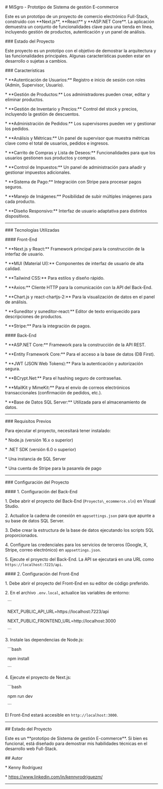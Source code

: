 \# MiSgro - Prototipo de Sistema de gestión E-commerce



Este es un prototipo de un proyecto de comercio electrónico Full-Stack, construido con \*\*Next.js\*\*, \*\*React\*\* y \*\*ASP.NET Core\*\*. La aplicación demuestra un conjunto de funcionalidades clave para una tienda en línea, incluyendo gestión de productos, autenticación y un panel de análisis.



\### Estado del Proyecto



Este proyecto es un prototipo con el objetivo de demostrar la arquitectura y las funcionalidades principales. Algunas características pueden estar en desarrollo o sujetas a cambios.



\### Características



\* \*\*Autenticación de Usuarios:\*\* Registro e inicio de sesión con roles (Admin, Supervisor, Usuario).

\* \*\*Gestión de Productos:\*\* Los administradores pueden crear, editar y eliminar productos.

\* \*\*Gestión de Inventario y Precios:\*\* Control del stock y precios, incluyendo la gestión de descuentos.

\* \*\*Administración de Pedidos:\*\* Los supervisores pueden ver y gestionar los pedidos.

\* \*\*Análisis y Métricas:\*\* Un panel de supervisor que muestra métricas clave como el total de usuarios, pedidos e ingresos.

\* \*\*Carrito de Compras y Lista de Deseos:\*\* Funcionalidades para que los usuarios gestionen sus productos y compras.

\* \*\*Control de Impuestos:\*\* Un panel de administración para añadir y gestionar impuestos adicionales.

\* \*\*Sistema de Pago:\*\* Integración con Stripe para procesar pagos seguros.

\* \*\*Manejo de Imágenes:\*\* Posibilidad de subir múltiples imágenes para cada producto.

\* \*\*Diseño Responsivo:\*\* Interfaz de usuario adaptativa para distintos dispositivos.



---



\### Tecnologías Utilizadas



\#### Front-End



\* \*\*Next.js y React:\*\* Framework principal para la construcción de la interfaz de usuario.

\* \*\*MUI (Material UI):\*\* Componentes de interfaz de usuario de alta calidad.

\* \*\*Tailwind CSS:\*\* Para estilos y diseño rápido.

\* \*\*Axios:\*\* Cliente HTTP para la comunicación con la API del Back-End.

\* \*\*Chart.js y react-chartjs-2:\*\* Para la visualización de datos en el panel de análisis.

\* \*\*Suneditor y suneditor-react:\*\* Editor de texto enriquecido para descripciones de productos.

\* \*\*Stripe:\*\* Para la integración de pagos.



\#### Back-End



\* \*\*ASP.NET Core:\*\* Framework para la construcción de la API REST.

\* \*\*Entity Framework Core:\*\* Para el acceso a la base de datos (DB First).

\* \*\*JWT (JSON Web Tokens):\*\* Para la autenticación y autorización segura.

\* \*\*BCrypt.Net:\*\* Para el hashing seguro de contraseñas.

\* \*\*MailKit y MimeKit:\*\* Para el envío de correos electrónicos transaccionales (confirmación de pedidos, etc.).

\* \*\*Base de Datos SQL Server:\*\* Utilizada para el almacenamiento de datos.



---



\### Requisitos Previos



Para ejecutar el proyecto, necesitará tener instalado:

\* Node.js (versión 16.x o superior)

\* .NET SDK (versión 6.0 o superior)

\* Una instancia de SQL Server

\* Una cuenta de Stripe para la pasarela de pago



---



\### Configuración del Proyecto



\#### 1. Configuración del Back-End



1\.  Debe abrir el proyecto del Back-End (`Proyecto\_ecommerce.sln`) en Visual Studio.

2\.  Actualice la cadena de conexión en `appsettings.json` para que apunte a su base de datos SQL Server.

3\.  Debe crear la estructura de la base de datos ejecutando los scripts SQL proporcionados.

4\.  Configure las credenciales para los servicios de terceros (Google, X, Stripe, correo electrónico) en `appsettings.json`.

5\.  Ejecute el proyecto del Back-End. La API se ejecutará en una URL como `https://localhost:7223/api`.



\#### 2. Configuración del Front-End



1\.  Debe abrir el proyecto del Front-End en su editor de código preferido.

2\.  En el archivo `.env.local`, actualice las variables de entorno:

&nbsp;   ```

&nbsp;   NEXT\_PUBLIC\_API\_URL=https://localhost:7223/api

&nbsp;   NEXT\_PUBLIC\_FRONTEND\_URL=http://localhost:3000

&nbsp;   ```

3\.  Instale las dependencias de Node.js:

&nbsp;   ```bash

&nbsp;   npm install

&nbsp;   ```

4\.  Ejecute el proyecto de Next.js:

&nbsp;   ```bash

&nbsp;   npm run dev

&nbsp;   ```



El Front-End estará accesible en `http://localhost:3000`.

---



\## Estado del Proyecto



Este es un \*\*prototipo de Sistema de gestión E-commerce\*\*. Si bien es funcional, está diseñado para demostrar mis habilidades técnicas en el desarrollo web Full-Stack.



\## Autor



\* Kenny Rodríguez

\* https://www.linkedin.com/in/kennyrodriguezm/



---

